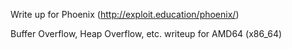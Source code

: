 Write up for Phoenix (http://exploit.education/phoenix/)

Buffer Overflow, Heap Overflow, etc. writeup
for AMD64 (x86_64)


